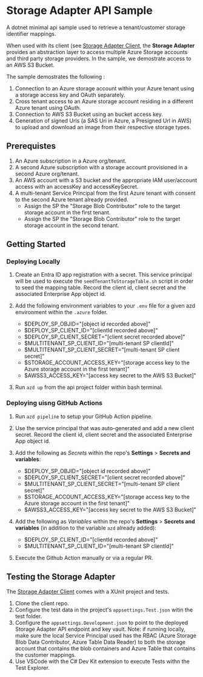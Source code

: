 # Storage Adapter API Sample
A dotnet minimal api sample used to retrieve a tenant/customer storage identifier mappings.  

When used with its client (see [Storage Adapter Client](https://github.com/becheng/storage-adapter-api), the **Storage Adapter** provides an abstraction layer to access multiple Azure Storage accounts and third party storage providers.  In the sample, we demostrate access to an AWS S3 Bucket.

The sample demostrates the following :

1. Connection to an Azure storage account within your  Azure tenant using a storage access key and OAuth separately. 
2. Cross tenant access to an Azure storage account residing in a different Azure tenant using OAuth.
3. Connection to AWS S3 Bucket using an bucket access key.
4. Generation of signed Urls (a SAS Uri in Azure, a Presigned Url in AWS) to upload and download an image from their respective storage types.

## Prerequistes
1. An Azure subscription in a Azure org/tenant.
2. A second Azure subscription with a storage account provisioned in a second Azure org/tenant.
3. An AWS account with a S3 bucket and the appropriate IAM user/account access with an accessKey and accessKeySecret.
4. A multi-tenant Service Principal from the first Azure tenant with consent to the second Azure tenant already provided.  
    - Assign the SP the "Storage Blob Contributor" role to the target storage account in the first tenant.
    - Assign the SP the "Storage Blob Contributor" role to the target storage account in the second tenant.

## Getting Started

### Deploying Locally

1. Create an Entra ID app registration with a secret.  This service principal will be used to execute the `seedTenantToStorageTable.sh` script in order to seed the mapping table.  Record the client id, client secret and the associated Enterprise App object id.  

2. Add the following environment variables to your `.env` file for a given azd environment within the `.azure` folder.
    - $DEPLOY_SP_OBJID="[object id recorded above]"
    - $DEPLOY_SP_CLIENT_ID="[clientId recorded above]"
    - $DEPLOY_SP_CLIENT_SECRET="[client secret recorded above]"
    - $MULTITENANT_SP_CLIENT_ID="[multi-tenant SP clientId]"
    - $MULTITENANT_SP_CLIENT_SECRET="[multi-tenant SP client secret]"
    - $STORAGE_ACCOUNT_ACCESS_KEY="[storage access key to the Azure storage account in the first tenant]"
    - $AWSS3_ACCESS_KEY="[access key secret to the AWS S3 Bucket]"

3. Run `azd up` from the api project folder within bash terminal.

### Deploying uisng GitHub Actions

1. Run `azd pipeline` to setup your GitHub Action pipeline.

2. Use the service principal that was auto-generated and add a new client secret.  Record the client id, client secret and the associated Enterprise App object id.  

3. Add the following as *Secrets* within the repo's **Settings** > **Secrets and variables**:
    - $DEPLOY_SP_OBJID="[object id recorded above]"
    - $DEPLOY_SP_CLIENT_SECRET="[client secret recorded above]"
    - $MULTITENANT_SP_CLIENT_SECRET="[multi-tenant SP client secret]"
    - $STORAGE_ACCOUNT_ACCESS_KEY="[storage access key to the Azure storage account in the first tenant]"
    - $AWSS3_ACCESS_KEY="[access key secret to the AWS S3 Bucket]"

4. Add the following as *Variables* within the repo's **Settings** > **Secrets and variables** (in addition to the variable `azd` already added):
    - $DEPLOY_SP_CLIENT_ID="[clientId recorded above]"
    - $MULTITENANT_SP_CLIENT_ID="[multi-tenant SP clientId]"

5. Execute the Github Action manually or via a regular PR.

## Testing the Storage Adapter
The [Storage Adapter Client](https://github.com/becheng/storage-adapter-api) comes with a XUnit project and tests.
1. Clone the client repo.
2. Configure the test data in the project's `appsettings.Test.json` witin the test folder.
3. Configure the `appsettings.Development.json` to point to the deployed Storage Adapter API endpoint and key vault.  Note: if running locally, make sure the local Service Principal used has the RBAC (Azure Storage Blob Data Contributor, Azure Table Data Reader) to both the storage account that contains the blob containers and Azure Table that contains the customer mappings.     
4. Use VSCode with the C# Dev Kit extension to execute Tests withn the Test Explorer. 